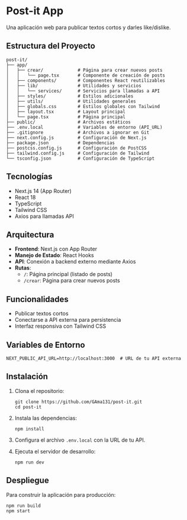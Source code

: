 # Post-it App

Una aplicación web para publicar textos cortos y darles like/dislike.

## Estructura del Proyecto

```
post-it/
├── app/
│   ├── crear/             # Página para crear nuevos posts
│   │   └── page.tsx       # Componente de creación de posts
│   ├── components/        # Componentes React reutilizables
│   ├── lib/               # Utilidades y servicios
│   │   └── services/      # Servicios para llamadas a API
│   ├── styles/            # Estilos adicionales
│   ├── utils/             # Utilidades generales
│   ├── globals.css        # Estilos globales con Tailwind
│   ├── layout.tsx         # Layout principal
│   └── page.tsx           # Página principal
├── public/                # Archivos estáticos
├── .env.local             # Variables de entorno (API_URL)
├── .gitignore             # Archivos a ignorar en Git
├── next.config.js         # Configuración de Next.js
├── package.json           # Dependencias
├── postcss.config.js      # Configuración de PostCSS
├── tailwind.config.js     # Configuración de Tailwind
└── tsconfig.json          # Configuración de TypeScript
```

## Tecnologías

- Next.js 14 (App Router)
- React 18
- TypeScript
- Tailwind CSS
- Axios para llamadas API

## Arquitectura

- **Frontend**: Next.js con App Router
- **Manejo de Estado**: React Hooks
- **API**: Conexión a backend externo mediante Axios
- **Rutas**:
  - `/`: Página principal (listado de posts)
  - `/crear`: Página para crear nuevos posts

## Funcionalidades

- Publicar textos cortos
- Conectarse a API externa para persistencia
- Interfaz responsiva con Tailwind CSS

## Variables de Entorno

```
NEXT_PUBLIC_API_URL=http://localhost:3000  # URL de tu API externa
```

## Instalación

1. Clona el repositorio:

   ```
   git clone https://github.com/GAma131/post-it.git
   cd post-it
   ```

2. Instala las dependencias:

   ```
   npm install
   ```

3. Configura el archivo `.env.local` con la URL de tu API.

4. Ejecuta el servidor de desarrollo:
   ```
   npm run dev
   ```

## Despliegue

Para construir la aplicación para producción:

```
npm run build
npm start
```
